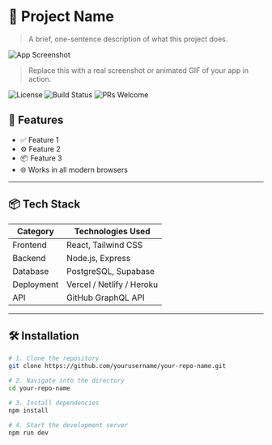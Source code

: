 # 🌟 Project Name

> A brief, one-sentence description of what this project does.

![App Screenshot](https://raw.githubusercontent.com/salim-mohamed-98/test-repository/0056f9e7e19c5d6a473160a07ad30bac96d4a2cb/test_repository_image.jpg)

> Replace this with a real screenshot or animated GIF of your app in action.

![License](https://img.shields.io/badge/license-MIT-blue.svg)
![Build Status](https://img.shields.io/badge/build-passing-brightgreen.svg)
![PRs Welcome](https://img.shields.io/badge/PRs-welcome-purple.svg)

## 🚀 Features

- ✅ Feature 1
- ⚙️ Feature 2
- 📦 Feature 3
- 🌐 Works in all modern browsers

---

## 📦 Tech Stack

| Category    | Technologies Used                  |
|-------------|-------------------------------------|
| Frontend    | React, Tailwind CSS                 |
| Backend     | Node.js, Express                   |
| Database    | PostgreSQL, Supabase               |
| Deployment  | Vercel / Netlify / Heroku          |
| API         | GitHub GraphQL API                 |

---

## 🛠️ Installation

```bash
# 1. Clone the repository
git clone https://github.com/yourusername/your-repo-name.git

# 2. Navigate into the directory
cd your-repo-name

# 3. Install dependencies
npm install

# 4. Start the development server
npm run dev
